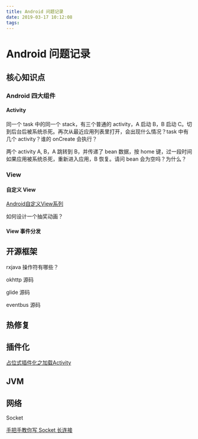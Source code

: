 ```yaml
---
title: Android 问题记录
date: 2019-03-17 10:12:08
tags:
---
```


# Android 问题记录

## 核心知识点

### Android 四大组件

#### Activity

同一个 task 中的同一个 stack，有三个普通的 activity，A 启动 B，B 启动 C。切到后台后被系统杀死。再次从最近应用列表里打开，会出现什么情况？task 中有几个 activity？谁的 onCreate 会执行？

两个 activity A, B，A 跳转到 B，并传递了 bean 数据，按 home 键，过一段时间如果应用被系统杀死，重新进入应用，B 恢复。请问 bean 会为空吗？为什么？

### View

#### 自定义 View

[Android自定义View系列](https://www.jianshu.com/p/22c2444c83fa)

如何设计一个抽奖动画？

#### View 事件分发

## 开源框架

rxjava 操作符有哪些？

okhttp 源码

glide 源码

eventbus 源码


## 热修复

## 插件化

[占位式插件化之加载Activity](https://blog.csdn.net/mingyunxiaohai/article/details/99478783)

## JVM

## 网络

Socket

[手把手教你写 Socket 长连接](https://mp.weixin.qq.com/s/035SiIDhmbHzbtI1fF4h1g)

